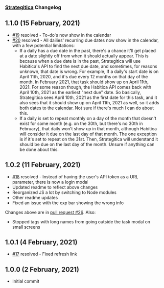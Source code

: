[//]: # (Here's how to do semantic versioning:)
[//]: # (First Release                              1.0.0)
[//]: # (Backward compatible bug fix                1.0.1)
[//]: # (Backward compatible new feature            1.1.0)
[//]: # (Changes that break backward compatibility  2.0.0)

### [Strategitica](https://github.com/iymeko/strategitica) Changelog

## 1.1.0 (15 February, 2021)

* [#19](https://github.com/iymeko/strategitica/issues/19) resolved - To-do's now show in the calendar
* [#20](https://github.com/iymeko/strategitica/issues/20) resolved - All dailies' recurring due dates now show in the calendar, with a few potential limitations:
  - If a daily has a due date in the past, there's a chance it'll get placed at a date slightly off from when it should actually appear. This is because when a due date is in the past, Strategitica will use Habitica's API to find the next due date, and sometimes, for reasons unknown, that date is wrong. For example, If a daily's start date is on April 11th, 2020, and it's due every 12 months on that day of the month. In February 2021, that task should show up on April 11th, 2021. For some reason though, the Habitica API comes back with April 10th, 2021 as the earliest "next due" date. So basically, Strategitica sees April 10th, 2021 as the first date for this task, and it also sees that it should show up on April 11th, 2021 as well, so it adds both dates to the calendar. Not sure if there's much I can do about this.
  - If a daily is set to repeat monthly on a day of the month that doesn't exist for some month (e.g. on the 30th, but there's no 30th in February), that daily won't show up in that month, although Habitica will consider it due on the last day of that month. The one exception is if it's set to repeat on the 31st. Then, Strategitica will understand it should be due on the last day of the month. Unsure if anything can be done about this.

## 1.0.2 (11 February, 2021)

* [#18](https://github.com/iymeko/strategitica/issues/18) resolved - Instead of having the user's API token as a URL parameter, there is now a login modal
* Updated readme to reflect above changes
* Reorganized JS a lot by switching to Node modules
* Other readme updates
* Fixed an issue with the exp bar showing the wrong info

Changes above are in [pull request #26](https://github.com/iymeko/strategitica/pull/21). Also:

* Stopped tags with long names from going outside the task modal on small screens

## 1.0.1 (4 February, 2021)

* [#17](https://github.com/iymeko/strategitica/issues/17) resolved - Fixed refresh link

## 1.0.0 (2 February, 2021)

* Initial commit
